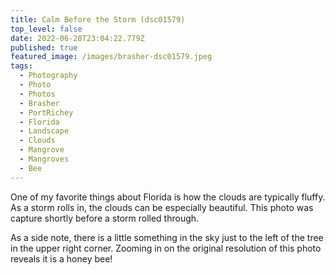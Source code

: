 ```yaml
---
title: Calm Before the Storm (dsc01579)
top_level: false
date: 2022-06-28T23:04:22.779Z
published: true
featured_image: /images/brasher-dsc01579.jpeg
tags:
  - Photography
  - Photo
  - Photos
  - Brasher
  - PortRichey
  - Florida
  - Landscape
  - Clouds
  - Mangrove
  - Mangroves
  - Bee
---
```

One of my favorite things about Florida is how the clouds are typically fluffy. As a storm rolls in, the clouds can be especially beautiful. This photo was capture shortly before a storm rolled through.

As a side note, there is a little something in the sky just to the left of the tree in the upper right corner. Zooming in on the original resolution of this photo reveals it is a honey bee!
